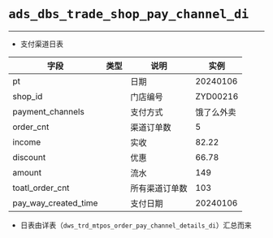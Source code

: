 # `ads_dbs_trade_shop_pay_channel_di`

--- 

- 支付渠道日表

| 字段                 | 类型 | 说明           | 实例       |
| -------------------- | ---- | -------------- | ---------- |
| pt                   |      | 日期           | 20240106   |
| shop_id              |      | 门店编号       | ZYD00216   |
| payment_channels     |      | 支付方式       | 饿了么外卖 |
| order_cnt            |      | 渠道订单数     | 5          |
| income               |      | 实收           | 82.22      |
| discount             |      | 优惠           | 66.78      |
| amount               |      | 流水           | 149        |
| toatl_order_cnt      |      | 所有渠道订单数 | 103        |
| pay_way_created_time |      | 支付日期       | 20240106   |

- 日表由详表（`dws_trd_mtpos_order_pay_channel_details_di`）汇总而来